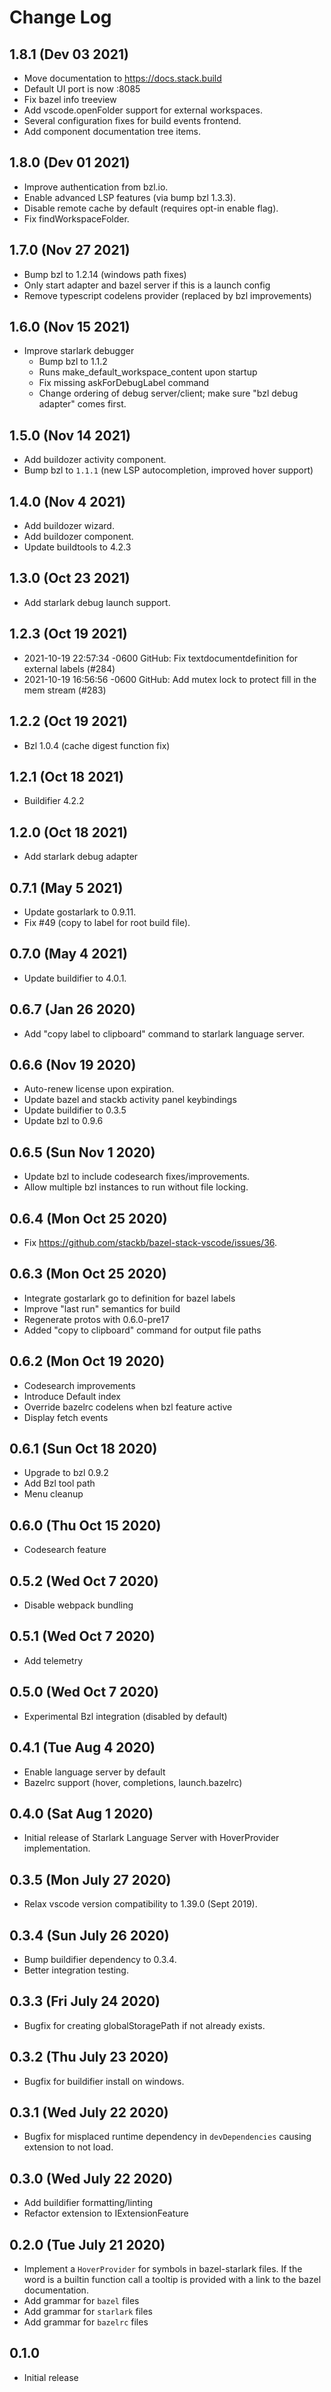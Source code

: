# Change Log

## 1.8.1 (Dev 03 2021)

- Move documentation to https://docs.stack.build
- Default UI port is now :8085
- Fix bazel info treeview
- Add vscode.openFolder support for external workspaces.
- Several configuration fixes for build events frontend.
- Add component documentation tree items.

## 1.8.0 (Dev 01 2021)

- Improve authentication from bzl.io.
- Enable advanced LSP features (via bump bzl 1.3.3).
- Disable remote cache by default (requires opt-in enable flag).
- Fix findWorkspaceFolder.

## 1.7.0 (Nov 27 2021)

- Bump bzl to 1.2.14 (windows path fixes)
- Only start adapter and bazel server if this is a launch config
- Remove typescript codelens provider (replaced by bzl improvements)

## 1.6.0 (Nov 15 2021)

- Improve starlark debugger
  - Bump bzl to 1.1.2
  - Runs make_default_workspace_content upon startup
  - Fix missing askForDebugLabel command
  - Change ordering of debug server/client; make sure "bzl debug adapter" comes first.

## 1.5.0 (Nov 14 2021)

- Add buildozer activity component.
- Bump bzl to `1.1.1` (new LSP autocompletion, improved hover support)

## 1.4.0 (Nov 4 2021)

- Add buildozer wizard.
- Add buildozer component.
- Update buildtools to 4.2.3
## 1.3.0 (Oct 23 2021)

- Add starlark debug launch support.

## 1.2.3 (Oct 19 2021)

- 2021-10-19 22:57:34 -0600 GitHub: Fix textdocumentdefinition for external labels (#284)
- 2021-10-19 16:56:56 -0600 GitHub: Add mutex lock to protect fill in the mem stream (#283)

## 1.2.2 (Oct 19 2021)

- Bzl 1.0.4 (cache digest function fix)

## 1.2.1 (Oct 18 2021)

- Buildifier 4.2.2

## 1.2.0 (Oct 18 2021)

- Add starlark debug adapter

## 0.7.1 (May 5 2021)

- Update gostarlark to 0.9.11.
- Fix #49 (copy to label for root build file).

## 0.7.0 (May 4 2021)

- Update buildifier to 4.0.1.

## 0.6.7 (Jan 26 2020)

- Add "copy label to clipboard" command to starlark language server.
## 0.6.6 (Nov 19 2020)

- Auto-renew license upon expiration.
- Update bazel and stackb activity panel keybindings
- Update buildifier to 0.3.5
- Update bzl to 0.9.6

## 0.6.5 (Sun Nov 1 2020)

- Update bzl to include codesearch fixes/improvements.
- Allow multiple bzl instances to run without file locking.

## 0.6.4 (Mon Oct 25 2020)

- Fix https://github.com/stackb/bazel-stack-vscode/issues/36.

## 0.6.3 (Mon Oct 25 2020)

- Integrate gostarlark go to definition for bazel labels
- Improve "last run" semantics for build
- Regenerate protos with 0.6.0-pre17
- Added "copy to clipboard" command for output file paths


## 0.6.2 (Mon Oct 19 2020)

- Codesearch improvements
- Introduce Default index
- Override bazelrc codelens when bzl feature active
- Display fetch events

## 0.6.1 (Sun Oct 18 2020)

- Upgrade to bzl 0.9.2
- Add Bzl tool path
- Menu cleanup

## 0.6.0 (Thu Oct 15 2020)

- Codesearch feature

## 0.5.2 (Wed Oct 7 2020)

- Disable webpack bundling

## 0.5.1 (Wed Oct 7 2020)

- Add telemetry

## 0.5.0 (Wed Oct 7 2020)

- Experimental Bzl integration (disabled by default)

## 0.4.1 (Tue Aug 4 2020)

- Enable language server by default
- Bazelrc support (hover, completions, launch.bazelrc)

## 0.4.0 (Sat Aug 1 2020)

- Initial release of Starlark Language Server with HoverProvider implementation.

## 0.3.5 (Mon July 27 2020)

- Relax vscode version compatibility to 1.39.0 (Sept 2019).

## 0.3.4 (Sun July 26 2020)

- Bump buildifier dependency to 0.3.4.
- Better integration testing.

## 0.3.3 (Fri July 24 2020)

- Bugfix for creating globalStoragePath if not already exists.

## 0.3.2 (Thu July 23 2020)

- Bugfix for buildifier install on windows.

## 0.3.1 (Wed July 22 2020)

- Bugfix for misplaced runtime dependency in `devDependencies` causing extension
  to not load.

## 0.3.0 (Wed July 22 2020)

- Add buildifier formatting/linting
- Refactor extension to IExtensionFeature

## 0.2.0 (Tue July 21 2020)

- Implement a `HoverProvider` for symbols in bazel-starlark files. If the word
  is a builtin function call a tooltip is provided with a link to the bazel
  documentation.
- Add grammar for `bazel` files
- Add grammar for `starlark` files
- Add grammar for `bazelrc` files

## 0.1.0

- Initial release
